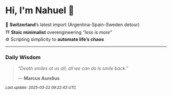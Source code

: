 # Hi, I'm Nahuel :tiger:

📍 **Switzerland**’s latest import (Argentina-Spain-Sweden detour)  
⛩️ **Stoic minimalist** overengineering *“less is more”*  
⚙️ Scripting simplicity to **automate life’s chaos**

---

### Daily Wisdom
> _"Death smiles at us all; all we can do is smile back."_  
>
> — **Marcus Aurelius**

<sub>*Last update: 2025-03-22 09:22:43 UTC*</sub>

